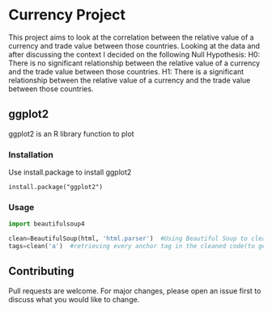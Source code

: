 # Currency Project
This project aims to look at the correlation between the relative value of a currency and trade value between those countries. Looking at the data and after discussing the context I decided on the following Null Hypothesis:
H0: There is no significant relationship between the relative value of a currency and the trade value between those countries.
H1: There is a significant relationship between the relative value of a currency and the trade value between those countries.
 

## ggplot2
ggplot2 is an R library function to plot

### Installation 
Use install.package to install ggplot2
```{r}
install.package("ggplot2")
```
### Usage

```python
import beautifulsoup4

clean=BeautifulSoup(html, 'html.parser')  #Using Beautiful Soup to clean retrived HTML5 code stored in 'html'
tags=clean('a')  #retrieving every anchor tag in the cleaned code(to get every embedded hyperlinks from the page)
```

## Contributing

Pull requests are welcome. For major changes, please open an issue first to discuss what you would like to change.
